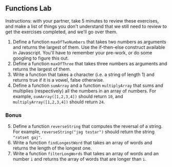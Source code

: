 ## Functions Lab

Instructions: with your partner, take 5 minutes to review these exercises, and 
make a list of things you don't understand that we still need to review to get 
the exercises completed, and we'll go over them.

1. Define a function `maxOfTwoNumbers` that takes two numbers as arguments and 
   returns the largest of them. Use the if-then-else construct available in 
   Javascript. You'll have to remember your pre-work, or do some googling to 
   figure this out.
2. Define a function `maxOfThree` that takes three numbers as arguments and 
   returns the largest of them.
3. Write a function that takes a character (i.e. a string of length 1) and 
   returns true if it is a vowel, false otherwise.
4. Define a function `sumArray` and a function `multiplyArray` that sums and 
   multiplies (respectively) all the numbers in an array of numbers. For 
   example, `sumArray([1,2,3,4])` should return `10`, and 
   `multiplyArray([1,2,3,4])` should return `24`.

### Bonus

5. Define a function `reverseString` that computes the reversal of a string. 
   For example, `reverseString("jag testar")` should return the string 
   `"ratset gaj"`.
6. Write a function `findLongestWord` that takes an array of words and returns 
   the length of the longest one.
7. Write a function `filterLongWords` that takes an array of words and an 
   number `i` and returns the array of words that are longer than `i`.
